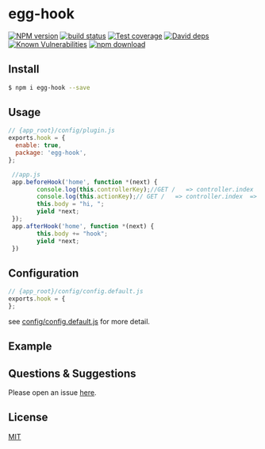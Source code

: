 # egg-hook

[![NPM version][npm-image]][npm-url]
[![build status][travis-image]][travis-url]
[![Test coverage][codecov-image]][codecov-url]
[![David deps][david-image]][david-url]
[![Known Vulnerabilities][snyk-image]][snyk-url]
[![npm download][download-image]][download-url]

[npm-image]: https://img.shields.io/npm/v/egg-hook.svg?style=flat-square
[npm-url]: https://npmjs.org/package/egg-hook
[travis-image]: https://img.shields.io/travis/eggjs/egg-hook.svg?style=flat-square
[travis-url]: https://travis-ci.org/eggjs/egg-hook
[codecov-image]: https://img.shields.io/codecov/c/github/eggjs/egg-hook.svg?style=flat-square
[codecov-url]: https://codecov.io/github/eggjs/egg-hook?branch=master
[david-image]: https://img.shields.io/david/eggjs/egg-hook.svg?style=flat-square
[david-url]: https://david-dm.org/eggjs/egg-hook
[snyk-image]: https://snyk.io/test/npm/egg-hook/badge.svg?style=flat-square
[snyk-url]: https://snyk.io/test/npm/egg-hook
[download-image]: https://img.shields.io/npm/dm/egg-hook.svg?style=flat-square
[download-url]: https://npmjs.org/package/egg-hook

<!--
Description here.
-->

## Install

```bash
$ npm i egg-hook --save
```

## Usage

```js
// {app_root}/config/plugin.js
exports.hook = {
  enable: true,
  package: 'egg-hook',
};
```

```js
 //app.js
 app.beforeHook('home', function *(next) {
        console.log(this.controllerKey);//GET /   => controller.index  =>  controllerKey=>"home"
        console.log(this.actionKey);// GET /   => controller.index  =>  actionKey="index"
        this.body = "hi, ";
        yield *next;
 });
 app.afterHook('home', function *(next) {
        this.body += "hook";
        yield *next;
 })
```


## Configuration

```js
// {app_root}/config/config.default.js
exports.hook = {
};
```

see [config/config.default.js](config/config.default.js) for more detail.

## Example

<!-- example here -->

## Questions & Suggestions

Please open an issue [here](https://github.com/eggjs/egg/issues).

## License

[MIT](LICENSE)
